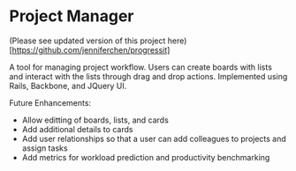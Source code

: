 # Project Manager

(Please see updated version of this project here)[https://github.com/jenniferchen/progressit]

A tool for managing project workflow.
Users can create boards with lists and interact with the lists through drag and drop actions. 
Implemented using Rails, Backbone, and JQuery UI.

Future Enhancements:
- Allow editting of boards, lists, and cards
- Add additional details to cards
- Add user relationships so that a user can add colleagues to projects and assign tasks
- Add metrics for workload prediction and productivity benchmarking
